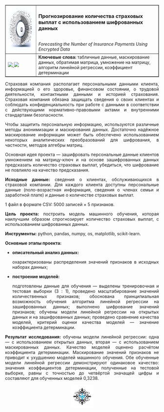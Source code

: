 ﻿<table border="1" width="100%" cellpadding="40"><tbody>
  <tr>
    <td width="20%" align="center">
      <img src="https://github.com/georgiy-vasilevskiy/edu_projects_yandex_practicum/blob/main/pic/Forecasting_the_Number_of_Insurance_Payments_Using_Encrypted_Data.png" height="150" width="150">
    </td>
    <td valign="top">
      <h3>Прогнозирование количества страховых выплат с использованием шифрованных данных</h3>
      <br><i>Forecasting the Number of Insurance Payments Using Encrypted Data</i>
    </td>
  </tr>
  <tr>
    <td>
      <a title="Использовать для просмотра Jupyter nbviewer" href="https://nbviewer.org/github/georgiy-vasilevskiy/edu_projects_yandex_practicum/blob/main/Forecasting_the_Number_of_Insurance_Payments_Using_Encrypted_Data/Forecasting_the_Number_of_Insurance_Payments_Using_Encrypted_Data.ipynb">
        <img src="https://img.shields.io/badge/Смотреть-ipynb-F37626">
      </a>
      <a title="Использовать для просмотра GitHub & BitBucket HTML Preview" href="https://htmlpreview.github.io/?https://github.com/georgiy-vasilevskiy/edu_projects_yandex_practicum/blob/main/Forecasting_the_Number_of_Insurance_Payments_Using_Encrypted_Data/Forecasting_the_Number_of_Insurance_Payments_Using_Encrypted_Data.html">
        <img src="https://img.shields.io/badge/Смотреть-html-54B231">
      </a>
    </td>
    <td>
      <b>Ключевые слова:</b> табличные данные, маскирование данных, обратимая матрица, умножение на матрицу, алгоритм линейной регрессии, коэффициент детерминации
    </td>
  </tr>
</tbody></table>

<p align='justify'>Страховая компания располагает персональными данными клиента, информацией о его здоровье, финансовом состоянии, о трудовой деятельности, контактными данными и историей страхования. Страховая компания обязана защищать сведения о своих клиентах и соблюдать конфиденциальность при работе с данными в соответствии с действующими нормативно-правовыми актами и внутренними стандартами безопасности.</p>

<p align='justify'>Чтобы защитить персональную информацию, используются различные методы анонимизации и маскирования данных. Достаточно надёжное маскирование информации может быть обеспечено использованием некоторых аналитических преобразований для шифрования, в частности, методов алгебры матриц.</p>

<p align='justify'>Основная идея проекта &mdash; зашифровать персональные данные клиентов умножением на матрицу-ключ и на основе зашифрованных данных предсказать количество страховых выплат, убедиться, что шифрование не повлияло на качество предсказания.</p>

<p align='justify'><b>Исходные данные:</b> сведения о клиентах, обслуживающихся в страховой компании. Для каждого клиента доступны персональные данные (поло-возрастная информация, сведения о членах семьи и заработной плате) и данные о количестве страховых выплат.</p>

1 файл в формате CSV: 5000 записей $\times$ 5 признаков.

<p align='justify'><b>Цель проекта:</b> построить модель машинного обучения, которая наилучшим образом спрогнозирует количество страховых выплат, с использованием шифрованных данных.</p>

**Инструменты:** python, pandas, numpy, os, matplotlib, scikit-learn.

**Основные этапы проекта:**
- <b>описательный анализ данных:</b> <p align='justify'>охарактеризованы распределения значений признаков в исходных наборах данных;</p>
- <b>построение моделей:</b> <p align='justify'>подготовлены данные для обучения &mdash; выделены тренировочная и тестовая выборки (3 : 1), проведено масштабирование значений количественных признаков; обоснована принципиальная возможность обучения алгоритма линейной регрессии на зашифрованных данных; выполнено шифрование значений признаков; обучены модели линейной регрессии на открытых данных и на зашифрованных данных; проведено сравнение качества моделей, критерий оценки качества моделей &mdash; значение коэффициента детерминации.</p>

<p align='justify'><b>Результат исследования:</b> обучены модели линейной регрессии: одна &mdash; с использованием открытых данных, вторая &mdash; с использованием маскированных данных. Качество моделей оценено расчётом коэффициента детерминации. Маскирование значений признаков не приводит к ухудшению моделей машинного обучения. Обе обученные модели линейной регрессии демонстрируют одинаковое качество: значения коэффициентов детерминации, полученные на тестовой выборке, равны с точностью до четвёртой значащей цифры и составляют для обученных моделей 0,3238.</p>

<p align='center'><img src='https://github.com/georgiy-vasilevskiy/edu_projects_yandex_practicum/blob/main/pic/terminator.png' width=75></p>
